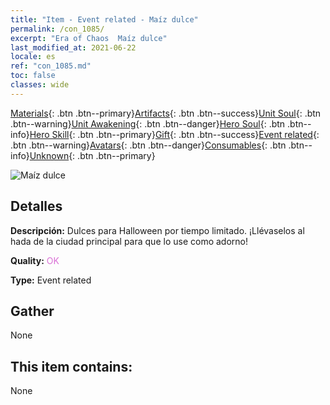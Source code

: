 ```yaml
---
title: "Item - Event related - Maíz dulce"
permalink: /con_1085/
excerpt: "Era of Chaos  Maíz dulce"
last_modified_at: 2021-06-22
locale: es
ref: "con_1085.md"
toc: false
classes: wide
---
```

 [Materials](/ItemsES/){: .btn .btn--primary}[Artifacts](/ItemsES/Artifacts/){: .btn .btn--success}[Unit Soul](/ItemsES/UnitSoul/){: .btn .btn--warning}[Unit Awakening](/ItemsES/UnitAwakening/){: .btn .btn--danger}[Hero Soul](/ItemsES/HeroSoul/){: .btn .btn--info}[Hero Skill](/ItemsES/HeroSkill/){: .btn .btn--primary}[Gift](/ItemsES/Gift/){: .btn .btn--success}[Event related](/ItemsES/Events/){: .btn .btn--warning}[Avatars](/ItemsES/Avatars/){: .btn .btn--danger}[Consumables](/ItemsES/Consumables/){: .btn .btn--info}[Unknown](/ItemsES/Unknown/){: .btn .btn--primary}

 ![Maíz dulce](/images/t/i_690011.png)

## Detalles
 **Descripción:** Dulces para Halloween por tiempo limitado. ¡Llévaselos al hada de la ciudad principal para que lo use como adorno!

 **Quality:** <span style="color: #DA70D6">OK</span>

 **Type:** Event related

## Gather

  None

## This item contains:

  None

